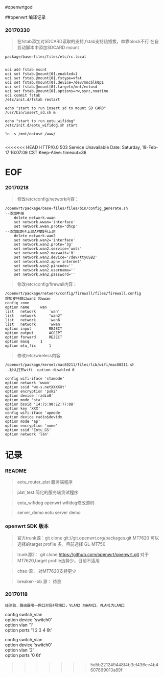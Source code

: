 #openwrtgod

##openwrt 编译记录



### 20170330
>   在fstab添加对SDCARD读取的支持,fstab支持热插拔，单靠block不行
>   在自启动脚本中添加SDCARD mount

    package/base-files/files/etc/rc.local
<pre><code>
uci add fstab mount
uci set fstab.@mount[0].enabled=1
uci set fstab.@mount[0].fstype=vfat
uci set fstab.@mount[0].device=/dev/mmcblk0p1
uci set fstab.@mount[0].target=/mnt/eotusd
uci set fstab.@mount[0].options=rw,sync,noatime
uci commit fstab
/etc/init.d/fstab restart

echo "start to run insert sd to mount SD CARD"
/usr/bin/insert_sd.sh &

echo "start to run eotu_wifidog"
/etc/init.d/eotu_wifidog.sh start

ln -s /mnt/eotusd /www/
    
</pre></code>



<<<<<<< HEAD
HTTP/0.0 503 Service Unavailable
Date: Saturday, 18-Feb-17 16:07:09 CST
Keep-Alive: timeout=38

EOF
=======
### 20170218

>   修改/etc/config/network内容：

    /openwrt/package/base-files/files/bin/config_generate.sh
    --添加中继
		delete network.wwan 
		set network.wwan='interface'
		set network.wwan.proto='dhcp'
    --添加SIM卡上网APN拨号上网
		delete network.wan2
		set network.wan2='interface'
		set network.wan2.proto='3g'
		set network.wan2.service='umts'	
		set network.wan2.maxwait='0'
		set network.wan2.device='/dev/ttyUSB2'
		set network.wan2.apn='internet'
		set network.wan2.pincode=''
		set network.wan2.username=''
		set network.wan2.password=''
		
>   修改/etc/config/firewall内容：

    /openwrt/package/network/config/firewall/files/firewall.config
    增加支持端口wan2 和wwan
    config zone
	option name		wan
	list   network		'wan'
	list   network		"wan2"
	list   network		'wan6'
	list   network		'wwan'	
	option input		REJECT
	option output		ACCEPT
	option forward		REJECT
	option masq		1
	option mtu_fix		1

>   修改/etc/wireless内容

    /openwrt/package/kernel/mac80211/files/lib/wifi/mac80211.sh
    --默认打开wifi	option disabled 0   
    	
    config wifi-iface 'stamode'
	option network 'wwan'
	option ssid 'wx-s.netXXXXXt'
	option encryption 'psk2'
	option device 'radio0'
	option mode 'sta'
	option bssid '14:75:90:E2:77:88'
	option key 'XXX'
    config wifi-iface 'apmode'
	option device radio$devidx
	option mode 'ap'
	option encryption 'none'
	option ssid 'Eotu_GS'
	option network 'lan'





# 记录
    
### README

>	eotu_router_plat	服务端程序

>	plat_test		简化的服务端测试程序

>	eotu_wifidog		openwrt wifidog修改源码

>	server_demo		eotu server demo
	
### openwrt SDK 版本

> 官方trunk源：git clone git://git.openwrt.org/packages.git
	MT7620 可以选择的target profile 多，目前选择 GL-MT750

> trunk源2：	git clone https://github.com/openwrt/openwrt.git
	对于MT7620,target profile选择少，目前不适用

> chao 源： 对MT7620支持更少

> breaker--bb 源：  待测

### 20170118

	经测验，路由器唯一网口对应4号端口，VLAN2 为WAN口，VLAN1为LAN口

config switch_vlan                        
        option device 'switch0'           
        option vlan '1'                   
        option ports '1 2 3 4 6t'         
                                          
config switch_vlan                        
        option device 'switch0'           
        option vlan '2'                   
        option ports '0 6t'
>>>>>>> 5d5b221249448f4b3ef436ee4b4607869010a89f
